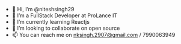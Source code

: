 - 👋 Hi, I’m @niteshsingh29
- 👀 I’m a FullStack Developer at ProLance IT
- 🌱 I’m currently learning Reactjs
- 💞️ I’m looking to collaborate on open source
- 📫  You can reach me on nksingh.2907@gmail.com / 7990063949

<!---
niteshsingh29/niteshsingh29 is a ✨ special ✨ repository because its `README.md` (this file) appears on your GitHub profile.
You can click the Preview link to take a look at your changes.
--->
